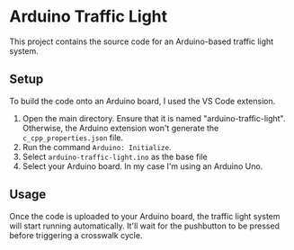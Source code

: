 # Arduino Traffic Light

This project contains the source code for an Arduino-based traffic light system.

## Setup 
To build the code onto an Arduino board, I used the VS Code extension. 

1. Open the main directory. Ensure that it is named "arduino-traffic-light". Otherwise, the Arduino extension won't generate the `c_cpp_properties.json` file.
2. Run the command `Arduino: Initialize`.
3. Select `arduino-traffic-light.ino` as the base file
4. Select your Arduino board. In my case I'm using an Arduino Uno.

## Usage

Once the code is uploaded to your Arduino board, the traffic light system will start running automatically. It'll wait for the pushbutton to be pressed before triggering a crosswalk cycle. 
